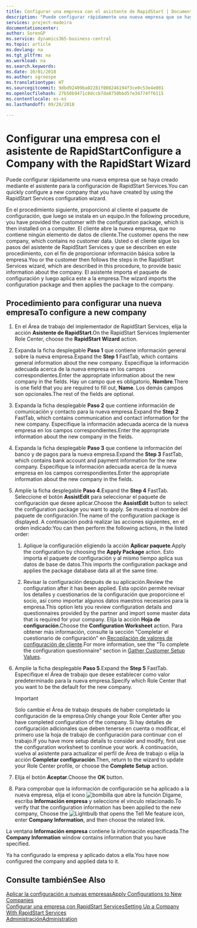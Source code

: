 ```yaml
---
title: Configurar una empresa con el asistente de RapidStart | Documentos de Microsoft
description: "Puede configurar rápidamente una nueva empresa que se haya creado mediante el asistente para la configuración de RapidStart Services."
services: project-madeira
documentationcenter: 
author: SorenGP
ms.service: dynamics365-business-central
ms.topic: article
ms.devlang: na
ms.tgt_pltfrm: na
ms.workload: na
ms.search.keywords: 
ms.date: 10/01/2018
ms.author: sgroespe
ms.translationtype: HT
ms.sourcegitcommit: 9dbd92409ba02281f008246194f3ce0c53e4e001
ms.openlocfilehash: 27b50b9471c8dccb7da8750bbd57e34774ff6115
ms.contentlocale: es-es
ms.lasthandoff: 09/28/2018

---
```

# <a name="configure-a-company-with-the-rapidstart-wizard"></a><span data-ttu-id="39d9e-103">Configurar una empresa con el asistente de RapidStart</span><span class="sxs-lookup"><span data-stu-id="39d9e-103">Configure a Company with the RapidStart Wizard</span></span>
<span data-ttu-id="39d9e-104">Puede configurar rápidamente una nueva empresa que se haya creado mediante el asistente para la configuración de RapidStart Services.</span><span class="sxs-lookup"><span data-stu-id="39d9e-104">You can quickly configure a new company that you have created by using the RapidStart Services configuration wizard.</span></span>

<span data-ttu-id="39d9e-105">En el procedimiento siguiente, proporcionó al cliente el paquete de configuración, que luego se instala en un equipo.</span><span class="sxs-lookup"><span data-stu-id="39d9e-105">In the following procedure, you have provided the customer with the configuration package, which is then installed on a computer.</span></span> <span data-ttu-id="39d9e-106">El cliente abre la nueva empresa, que no contiene ningún elemento de datos de cliente.</span><span class="sxs-lookup"><span data-stu-id="39d9e-106">The customer opens the new company, which contains no customer data.</span></span> <span data-ttu-id="39d9e-107">Usted o el cliente sigue los pasos del asistente de RapidStart Services y que se describen en este procedimiento, con el fin de proporcionar información básica sobre la empresa.</span><span class="sxs-lookup"><span data-stu-id="39d9e-107">You or the customer then follows the steps in the RapidStart Services wizard, which are described in this procedure, to provide basic information about the company.</span></span> <span data-ttu-id="39d9e-108">El asistente importa el paquete de configuración y luego aplica este a la empresa.</span><span class="sxs-lookup"><span data-stu-id="39d9e-108">The wizard imports the configuration package and then applies the package to the company.</span></span>  

## <a name="to-configure-a-new-company"></a><span data-ttu-id="39d9e-109">Procedimiento para configurar una nueva empresa</span><span class="sxs-lookup"><span data-stu-id="39d9e-109">To configure a new company</span></span>  
1. <span data-ttu-id="39d9e-110">En el Área de trabajo del implementador de RapidStart Services, elija la acción **Asistente de RapidStart**.</span><span class="sxs-lookup"><span data-stu-id="39d9e-110">On the RapidStart Services Implementer Role Center, choose the **RapidStart Wizard** action.</span></span>  
2. <span data-ttu-id="39d9e-111">Expanda la ficha desplegable **Paso 1** que contiene información general sobre la nueva empresa.</span><span class="sxs-lookup"><span data-stu-id="39d9e-111">Expand the **Step 1** FastTab, which contains general information about the new company.</span></span> <span data-ttu-id="39d9e-112">Especifique la información adecuada acerca de la nueva empresa en los campos correspondientes.</span><span class="sxs-lookup"><span data-stu-id="39d9e-112">Enter the appropriate information about the new company in the fields.</span></span> <span data-ttu-id="39d9e-113">Hay un campo que es obligatorio, **Nombre**.</span><span class="sxs-lookup"><span data-stu-id="39d9e-113">There is one field that you are required to fill out, **Name**.</span></span> <span data-ttu-id="39d9e-114">Los demás campos son opcionales.</span><span class="sxs-lookup"><span data-stu-id="39d9e-114">The rest of the fields are optional.</span></span>  
3. <span data-ttu-id="39d9e-115">Expanda la ficha desplegable **Paso 2** que contiene información de comunicación y contacto para la nueva empresa.</span><span class="sxs-lookup"><span data-stu-id="39d9e-115">Expand the **Step 2** FastTab, which contains communication and contact information for the new company.</span></span> <span data-ttu-id="39d9e-116">Especifique la información adecuada acerca de la nueva empresa en los campos correspondientes.</span><span class="sxs-lookup"><span data-stu-id="39d9e-116">Enter the appropriate information about the new company in the fields.</span></span>
4. <span data-ttu-id="39d9e-117">Expanda la ficha desplegable **Paso 3** que contiene la información del banco y de pagos para la nueva empresa.</span><span class="sxs-lookup"><span data-stu-id="39d9e-117">Expand the **Step 3** FastTab, which contains bank account and payment information for the new company.</span></span> <span data-ttu-id="39d9e-118">Especifique la información adecuada acerca de la nueva empresa en los campos correspondientes.</span><span class="sxs-lookup"><span data-stu-id="39d9e-118">Enter the appropriate information about the new company in the fields.</span></span>  
5. <span data-ttu-id="39d9e-119">Amplíe la ficha desplegable **Paso 4**.</span><span class="sxs-lookup"><span data-stu-id="39d9e-119">Expand the **Step 4** FastTab.</span></span> <span data-ttu-id="39d9e-120">Seleccione el botón **AssistEdit** para seleccionar el paquete de configuración que desee aplicar.</span><span class="sxs-lookup"><span data-stu-id="39d9e-120">Choose the **AssistEdit** button to select the configuration package you want to apply.</span></span> <span data-ttu-id="39d9e-121">Se muestra el nombre del paquete de configuración.</span><span class="sxs-lookup"><span data-stu-id="39d9e-121">The name of the configuration package is displayed.</span></span> <span data-ttu-id="39d9e-122">A continuación podrá realizar las acciones siguientes, en el orden indicado:</span><span class="sxs-lookup"><span data-stu-id="39d9e-122">You can then perform the following actions, in the listed order:</span></span>  

    1. <span data-ttu-id="39d9e-123">Aplique la configuración eligiendo la acción **Aplicar paquete**.</span><span class="sxs-lookup"><span data-stu-id="39d9e-123">Apply the configuration by choosing the **Apply Package** action.</span></span> <span data-ttu-id="39d9e-124">Esto importa el paquete de configuración y al mismo tiempo aplica sus datos de base de datos.</span><span class="sxs-lookup"><span data-stu-id="39d9e-124">This imports the configuration package and applies the package database data all at the same time.</span></span>  

    2. <span data-ttu-id="39d9e-125">Revisar la configuración después de su aplicación.</span><span class="sxs-lookup"><span data-stu-id="39d9e-125">Review the configuration after it has been applied.</span></span> <span data-ttu-id="39d9e-126">Esta opción permite revisar los detalles y cuestionarios de la configuración que proporcione el socio, así como importar algunos datos maestros necesarios para la empresa.</span><span class="sxs-lookup"><span data-stu-id="39d9e-126">This option lets you review configuration details and questionnaires provided by the partner and import some master data that is required for your company.</span></span> <span data-ttu-id="39d9e-127">Elija la acción **Hoja de configuración**.</span><span class="sxs-lookup"><span data-stu-id="39d9e-127">Choose the **Configuration Worksheet** action.</span></span> <span data-ttu-id="39d9e-128">Para obtener más información, consulte la sección "Completar el cuestionario de configuración" en [Recopilación de valores de configuración de cliente](admin-gather-customer-setup-values.md).</span><span class="sxs-lookup"><span data-stu-id="39d9e-128">For more information, see the "To complete the configuration questionnaire" section in [Gather Customer Setup Values](admin-gather-customer-setup-values.md).</span></span>  

6. <span data-ttu-id="39d9e-129">Amplíe la ficha desplegable **Paso 5**.</span><span class="sxs-lookup"><span data-stu-id="39d9e-129">Expand the **Step 5** FastTab.</span></span> <span data-ttu-id="39d9e-130">Especifique el Área de trabajo que desee establecer como valor predeterminado para la nueva empresa.</span><span class="sxs-lookup"><span data-stu-id="39d9e-130">Specify which Role Center that you want to be the default for the new company.</span></span>  

    > [!IMPORTANT]  
    >  <span data-ttu-id="39d9e-131">Solo cambie el Área de trabajo después de haber completado la configuración de la empresa.</span><span class="sxs-lookup"><span data-stu-id="39d9e-131">Only change your Role Center after you have completed configuration of the company.</span></span> <span data-ttu-id="39d9e-132">Si hay detalles de configuración adicionales que deben tenerse en cuenta o modificar, el primero use la hoja de trabajo de configuración para continuar con el trabajo.</span><span class="sxs-lookup"><span data-stu-id="39d9e-132">If you have more setup details to consider and modify, first use the configuration worksheet to continue your work.</span></span> <span data-ttu-id="39d9e-133">A continuación, vuelva al asistente para actualizar el perfil de Área de trabajo o elija la acción **Completar configuración**.</span><span class="sxs-lookup"><span data-stu-id="39d9e-133">Then, return to the wizard to update your Role Center profile, or choose the **Complete Setup** action.</span></span>

7. <span data-ttu-id="39d9e-134">Elija el botón **Aceptar**.</span><span class="sxs-lookup"><span data-stu-id="39d9e-134">Choose the **OK** button.</span></span>  
8. <span data-ttu-id="39d9e-135">Para comprobar que la información de configuración se ha aplicado a la nueva empresa, elija el icono ![bombilla que abre la función Dígame](media/ui-search/search_small.png "Dígame que desea hacer"), escriba **Información empresa** y seleccione el vínculo relacionado.</span><span class="sxs-lookup"><span data-stu-id="39d9e-135">To verify that the configuration information has been applied to the new company, Choose the ![Lightbulb that opens the Tell Me feature](media/ui-search/search_small.png "Tell me what you want to do") icon, enter **Company Information**, and then choose the related link.</span></span>

<span data-ttu-id="39d9e-136">La ventana **Información empresa** contiene la información especificada.</span><span class="sxs-lookup"><span data-stu-id="39d9e-136">The **Company Information** window contains information that you have specified.</span></span>   

<span data-ttu-id="39d9e-137">Ya ha configurado la empresa y aplicado datos a ella.</span><span class="sxs-lookup"><span data-stu-id="39d9e-137">You have now configured the company and applied data to it.</span></span>  

## <a name="see-also"></a><span data-ttu-id="39d9e-138">Consulte también</span><span class="sxs-lookup"><span data-stu-id="39d9e-138">See Also</span></span>  
[<span data-ttu-id="39d9e-139">Aplicar la configuración a nuevas empresas</span><span class="sxs-lookup"><span data-stu-id="39d9e-139">Apply Configurations to New Companies</span></span>](admin-apply-configuration-to-new-companies.md)  
[<span data-ttu-id="39d9e-140">Configurar una empresa con RapidStart Services</span><span class="sxs-lookup"><span data-stu-id="39d9e-140">Setting Up a Company With RapidStart Services</span></span>](admin-set-up-a-company-with-rapidstart.md)  
[<span data-ttu-id="39d9e-141">Administración</span><span class="sxs-lookup"><span data-stu-id="39d9e-141">Administration</span></span>](admin-setup-and-administration.md)

